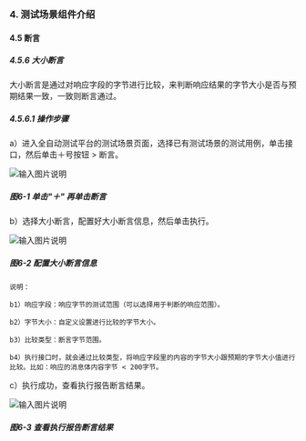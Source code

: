 ### 4. 测试场景组件介绍

#### 4.5 断言

##### 4.5.6 大小断言

大小断言是通过对响应字段的字节进行比较，来判断响应结果的字节大小是否与预期结果一致，一致则断言通过。

##### 4.5.6.1 操作步骤

a）进入全自动测试平台的测试场景页面，选择已有测试场景的测试用例，单击接口，然后单击＋号按钮 > 断言。

![输入图片说明](../../../images/SoFlu%E5%85%A8%E8%87%AA%E5%8A%A8%E6%B5%8B%E8%AF%95%E5%B9%B3%E5%8F%B0%E6%95%99%E7%A8%8B/4.%20%E6%B5%8B%E8%AF%95%E5%9C%BA%E6%99%AF%E7%BB%84%E4%BB%B6%E4%BB%8B%E7%BB%8D/5.%20%E6%96%AD%E8%A8%80/6-1.png)

##### 图6-1 单击"＋" 再单击断言

b）选择大小断言，配置好大小断言信息，然后单击执行。

![输入图片说明](../../../images/SoFlu%E5%85%A8%E8%87%AA%E5%8A%A8%E6%B5%8B%E8%AF%95%E5%B9%B3%E5%8F%B0%E6%95%99%E7%A8%8B/4.%20%E6%B5%8B%E8%AF%95%E5%9C%BA%E6%99%AF%E7%BB%84%E4%BB%B6%E4%BB%8B%E7%BB%8D/5.%20%E6%96%AD%E8%A8%80/6-2.png)

##### 图6-2 配置大小断言信息

```
说明：

b1）响应字段：响应字节的测试范围（可以选择用于判断的响应范围）。

b2）字节大小：自定义设置进行比较的字节大小。

b3）比较类型：断言字节范围。

b4）执行接口时，就会通过比较类型，将响应字段里的内容的字节大小跟预期的字节大小值进行比较。比如：响应的消息体内容字节 < 200字节。
```

c）执行成功，查看执行报告断言结果。

![输入图片说明](../../../images/SoFlu%E5%85%A8%E8%87%AA%E5%8A%A8%E6%B5%8B%E8%AF%95%E5%B9%B3%E5%8F%B0%E6%95%99%E7%A8%8B/4.%20%E6%B5%8B%E8%AF%95%E5%9C%BA%E6%99%AF%E7%BB%84%E4%BB%B6%E4%BB%8B%E7%BB%8D/5.%20%E6%96%AD%E8%A8%80/6-3.png)

##### 图6-3 查看执行报告断言结果
